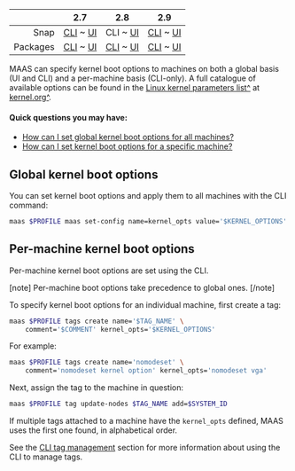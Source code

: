 <!-- deb-2-7-cli
||2.7|2.8|2.9|
|-----:|:-----:|:-----:|:-----:|
|Snap|[CLI](/t/kernel-boot-options-snap-2-7-cli/2778) ~ [UI](/t/kernel-boot-options-snap-2-7-ui/2779)|[CLI](/t/kernel-boot-options-snap-2-8-cli/2780) ~ [UI](/t/kernel-boot-options-snap-2-8-ui/2781)|[CLI](/t/kernel-boot-options-snap-2-9-cli/2782) ~ [UI](/t/kernel-boot-options-snap-2-9-ui/2783)|
|Packages|CLI ~ [UI](/t/kernel-boot-options-deb-2-7-ui/2785)|[CLI](/t/kernel-boot-options-deb-2-8-cli/2786) ~ [UI](/t/kernel-boot-options-deb-2-8-ui/2787)|[CLI](/t/kernel-boot-options-deb-2-9-cli/2788) ~ [UI](/t/kernel-boot-options-deb-2-9-ui/2789)|
 deb-2-7-cli -->

<!-- deb-2-7-ui
||2.7|2.8|2.9|
|-----:|:-----:|:-----:|:-----:|
|Snap|[CLI](/t/kernel-boot-options-snap-2-7-cli/2778) ~ [UI](/t/kernel-boot-options-snap-2-7-ui/2779)|[CLI](/t/kernel-boot-options-snap-2-8-cli/2780) ~ [UI](/t/kernel-boot-options-snap-2-8-ui/2781)|[CLI](/t/kernel-boot-options-snap-2-9-cli/2782) ~ [UI](/t/kernel-boot-options-snap-2-9-ui/2783)|
|Packages|[CLI](/t/kernel-boot-options-deb-2-7-cli/2784) ~ UI|[CLI](/t/kernel-boot-options-deb-2-8-cli/2786) ~ [UI](/t/kernel-boot-options-deb-2-8-ui/2787)|[CLI](/t/kernel-boot-options-deb-2-9-cli/2788) ~ [UI](/t/kernel-boot-options-deb-2-9-ui/2789)|
 deb-2-7-ui -->

<!-- deb-2-8-cli
||2.7|2.8|2.9|
|-----:|:-----:|:-----:|:-----:|
|Snap|[CLI](/t/kernel-boot-options-snap-2-7-cli/2778) ~ [UI](/t/kernel-boot-options-snap-2-7-ui/2779)|[CLI](/t/kernel-boot-options-snap-2-8-cli/2780) ~ [UI](/t/kernel-boot-options-snap-2-8-ui/2781)|[CLI](/t/kernel-boot-options-snap-2-9-cli/2782) ~ [UI](/t/kernel-boot-options-snap-2-9-ui/2783)|
|Packages|[CLI](/t/kernel-boot-options-deb-2-7-cli/2784) ~ [UI](/t/kernel-boot-options-deb-2-7-ui/2785)|CLI ~ [UI](/t/kernel-boot-options-deb-2-8-ui/2787)|[CLI](/t/kernel-boot-options-deb-2-9-cli/2788) ~ [UI](/t/kernel-boot-options-deb-2-9-ui/2789)|
 deb-2-8-cli -->

<!-- deb-2-8-ui
||2.7|2.8|2.9|
|-----:|:-----:|:-----:|:-----:|
|Snap|[CLI](/t/kernel-boot-options-snap-2-7-cli/2778) ~ [UI](/t/kernel-boot-options-snap-2-7-ui/2779)|[CLI](/t/kernel-boot-options-snap-2-8-cli/2780) ~ [UI](/t/kernel-boot-options-snap-2-8-ui/2781)|[CLI](/t/kernel-boot-options-snap-2-9-cli/2782) ~ [UI](/t/kernel-boot-options-snap-2-9-ui/2783)|
|Packages|[CLI](/t/kernel-boot-options-deb-2-7-cli/2784) ~ [UI](/t/kernel-boot-options-deb-2-7-ui/2785)|[CLI](/t/kernel-boot-options-deb-2-8-cli/2786) ~ UI|[CLI](/t/kernel-boot-options-deb-2-9-cli/2788) ~ [UI](/t/kernel-boot-options-deb-2-9-ui/2789)|
 deb-2-8-ui -->

<!-- deb-2-9-cli
||2.7|2.8|2.9|
|-----:|:-----:|:-----:|:-----:|
|Snap|[CLI](/t/kernel-boot-options-snap-2-7-cli/2778) ~ [UI](/t/kernel-boot-options-snap-2-7-ui/2779)|[CLI](/t/kernel-boot-options-snap-2-8-cli/2780) ~ [UI](/t/kernel-boot-options-snap-2-8-ui/2781)|[CLI](/t/kernel-boot-options-snap-2-9-cli/2782) ~ [UI](/t/kernel-boot-options-snap-2-9-ui/2783)|
|Packages|[CLI](/t/kernel-boot-options-deb-2-7-cli/2784) ~ [UI](/t/kernel-boot-options-deb-2-7-ui/2785)|[CLI](/t/kernel-boot-options-deb-2-8-cli/2786) ~ [UI](/t/kernel-boot-options-deb-2-8-ui/2787)|CLI ~ [UI](/t/kernel-boot-options-deb-2-9-ui/2789)|
 deb-2-9-cli -->

<!-- deb-2-9-ui
||2.7|2.8|2.9|
|-----:|:-----:|:-----:|:-----:|
|Snap|[CLI](/t/kernel-boot-options-snap-2-7-cli/2778) ~ [UI](/t/kernel-boot-options-snap-2-7-ui/2779)|[CLI](/t/kernel-boot-options-snap-2-8-cli/2780) ~ [UI](/t/kernel-boot-options-snap-2-8-ui/2781)|[CLI](/t/kernel-boot-options-snap-2-9-cli/2782) ~ [UI](/t/kernel-boot-options-snap-2-9-ui/2783)|
|Packages|[CLI](/t/kernel-boot-options-deb-2-7-cli/2784) ~ [UI](/t/kernel-boot-options-deb-2-7-ui/2785)|[CLI](/t/kernel-boot-options-deb-2-8-cli/2786) ~ [UI](/t/kernel-boot-options-deb-2-8-ui/2787)|[CLI](/t/kernel-boot-options-deb-2-9-cli/2788) ~ UI|
 deb-2-9-ui -->

<!-- snap-2-7-cli
||2.7|2.8|2.9|
|-----:|:-----:|:-----:|:-----:|
|Snap|CLI ~ [UI](/t/kernel-boot-options-snap-2-7-ui/2779)|[CLI](/t/kernel-boot-options-snap-2-8-cli/2780) ~ [UI](/t/kernel-boot-options-snap-2-8-ui/2781)|[CLI](/t/kernel-boot-options-snap-2-9-cli/2782) ~ [UI](/t/kernel-boot-options-snap-2-9-ui/2783)|
|Packages|[CLI](/t/kernel-boot-options-deb-2-7-cli/2784) ~ [UI](/t/kernel-boot-options-deb-2-7-ui/2785)|[CLI](/t/kernel-boot-options-deb-2-8-cli/2786) ~ [UI](/t/kernel-boot-options-deb-2-8-ui/2787)|[CLI](/t/kernel-boot-options-deb-2-9-cli/2788) ~ [UI](/t/kernel-boot-options-deb-2-9-ui/2789)|
 snap-2-7-cli -->

<!-- snap-2-7-ui
||2.7|2.8|2.9|
|-----:|:-----:|:-----:|:-----:|
|Snap|[CLI](/t/kernel-boot-options-snap-2-7-cli/2778) ~ UI|[CLI](/t/kernel-boot-options-snap-2-8-cli/2780) ~ [UI](/t/kernel-boot-options-snap-2-8-ui/2781)|[CLI](/t/kernel-boot-options-snap-2-9-cli/2782) ~ [UI](/t/kernel-boot-options-snap-2-9-ui/2783)|
|Packages|[CLI](/t/kernel-boot-options-deb-2-7-cli/2784) ~ [UI](/t/kernel-boot-options-deb-2-7-ui/2785)|[CLI](/t/kernel-boot-options-deb-2-8-cli/2786) ~ [UI](/t/kernel-boot-options-deb-2-8-ui/2787)|[CLI](/t/kernel-boot-options-deb-2-9-cli/2788) ~ [UI](/t/kernel-boot-options-deb-2-9-ui/2789)|
 snap-2-7-ui -->

||2.7|2.8|2.9|
|-----:|:-----:|:-----:|:-----:|
|Snap|[CLI](/t/kernel-boot-options-snap-2-7-cli/2778) ~ [UI](/t/kernel-boot-options-snap-2-7-ui/2779)|CLI ~ [UI](/t/kernel-boot-options-snap-2-8-ui/2781)|[CLI](/t/kernel-boot-options-snap-2-9-cli/2782) ~ [UI](/t/kernel-boot-options-snap-2-9-ui/2783)|
|Packages|[CLI](/t/kernel-boot-options-deb-2-7-cli/2784) ~ [UI](/t/kernel-boot-options-deb-2-7-ui/2785)|[CLI](/t/kernel-boot-options-deb-2-8-cli/2786) ~ [UI](/t/kernel-boot-options-deb-2-8-ui/2787)|[CLI](/t/kernel-boot-options-deb-2-9-cli/2788) ~ [UI](/t/kernel-boot-options-deb-2-9-ui/2789)|

<!-- snap-2-8-ui
||2.7|2.8|2.9|
|-----:|:-----:|:-----:|:-----:|
|Snap|[CLI](/t/kernel-boot-options-snap-2-7-cli/2778) ~ [UI](/t/kernel-boot-options-snap-2-7-ui/2779)|[CLI](/t/kernel-boot-options-snap-2-8-cli/2780) ~ UI|[CLI](/t/kernel-boot-options-snap-2-9-cli/2782) ~ [UI](/t/kernel-boot-options-snap-2-9-ui/2783)|
|Packages|[CLI](/t/kernel-boot-options-deb-2-7-cli/2784) ~ [UI](/t/kernel-boot-options-deb-2-7-ui/2785)|[CLI](/t/kernel-boot-options-deb-2-8-cli/2786) ~ [UI](/t/kernel-boot-options-deb-2-8-ui/2787)|[CLI](/t/kernel-boot-options-deb-2-9-cli/2788) ~ [UI](/t/kernel-boot-options-deb-2-9-ui/2789)|
 snap-2-8-ui -->

<!-- snap-2-9-cli
||2.7|2.8|2.9|
|-----:|:-----:|:-----:|:-----:|
|Snap|[CLI](/t/kernel-boot-options-snap-2-7-cli/2778) ~ [UI](/t/kernel-boot-options-snap-2-7-ui/2779)|[CLI](/t/kernel-boot-options-snap-2-8-cli/2780) ~ [UI](/t/kernel-boot-options-snap-2-8-ui/2781)|CLI ~ [UI](/t/kernel-boot-options-snap-2-9-ui/2783)|
|Packages|[CLI](/t/kernel-boot-options-deb-2-7-cli/2784) ~ [UI](/t/kernel-boot-options-deb-2-7-ui/2785)|[CLI](/t/kernel-boot-options-deb-2-8-cli/2786) ~ [UI](/t/kernel-boot-options-deb-2-8-ui/2787)|[CLI](/t/kernel-boot-options-deb-2-9-cli/2788) ~ [UI](/t/kernel-boot-options-deb-2-9-ui/2789)|
 snap-2-9-cli -->

<!-- snap-2-9-ui
||2.7|2.8|2.9|
|-----:|:-----:|:-----:|:-----:|
|Snap|[CLI](/t/kernel-boot-options-snap-2-7-cli/2778) ~ [UI](/t/kernel-boot-options-snap-2-7-ui/2779)|[CLI](/t/kernel-boot-options-snap-2-8-cli/2780) ~ [UI](/t/kernel-boot-options-snap-2-8-ui/2781)|[CLI](/t/kernel-boot-options-snap-2-9-cli/2782) ~ UI|
|Packages|[CLI](/t/kernel-boot-options-deb-2-7-cli/2784) ~ [UI](/t/kernel-boot-options-deb-2-7-ui/2785)|[CLI](/t/kernel-boot-options-deb-2-8-cli/2786) ~ [UI](/t/kernel-boot-options-deb-2-8-ui/2787)|[CLI](/t/kernel-boot-options-deb-2-9-cli/2788) ~ [UI](/t/kernel-boot-options-deb-2-9-ui/2789)|
 snap-2-9-ui -->

MAAS can specify kernel boot options to machines on both a global basis (UI and CLI) and a per-machine basis (CLI-only). A full catalogue of available options can be found in the [Linux kernel parameters list^](https://www.kernel.org/doc/html/latest/admin-guide/kernel-parameters.html) at [kernel.org^](https://www.kernel.org).

<!-- snap-2-7-ui snap-2-8-ui snap-2-9-ui deb-2-7-ui deb-2-8-ui deb-2-9-ui

<h2 id="heading--global-kernel-boot-options">Global kernel boot options</h2>

To set kernel boot options globally, as an admin, open the 'Settings' page and on the 'General' tab scroll down to the 'Global Kernel Parameters' section:

<a href="https://assets.ubuntu.com/v1/8b793b6d-nodes-kernel-options__2.2_global.png" target = "_blank"><img src="https://assets.ubuntu.com/v1/8b793b6d-nodes-kernel-options__2.2_global.png"></a>

Type in the desired (space separated) options and click 'Save'. The contents of the field will be used as-is. Do not use extra characters.
snap-2-7-ui snap-2-8-ui snap-2-9-ui deb-2-7-ui deb-2-8-ui deb-2-9-ui -->


#### Quick questions you may have:

* [How can I set global kernel boot options for all machines?](#heading--global-kernel-boot-options)
* [How can I set kernel boot options for a specific machine?](#heading--per-node-kernel-boot-options)

<h2 id="heading--cli">Global kernel boot options</h2>

You can set kernel boot options and apply them to all machines with the CLI command:

``` bash
maas $PROFILE maas set-config name=kernel_opts value='$KERNEL_OPTIONS'
```

<h2 id="heading--per-node-kernel-boot-options">Per-machine kernel boot options</h2>

Per-machine kernel boot options are set using the CLI.

[note]
Per-machine boot options take precedence to global ones.
[/note]

To specify kernel boot options for an individual machine, first create a tag:

``` bash
maas $PROFILE tags create name='$TAG_NAME' \
    comment='$COMMENT' kernel_opts='$KERNEL_OPTIONS'
```

For example:

``` bash
maas $PROFILE tags create name='nomodeset' \
    comment='nomodeset kernel option' kernel_opts='nomodeset vga'
```

Next, assign the tag to the machine in question:

``` bash
maas $PROFILE tag update-nodes $TAG_NAME add=$SYSTEM_ID
```

If multiple tags attached to a machine have the `kernel_opts` defined, MAAS uses the first one found, in alphabetical order.

See the [CLI tag management](/t/cli-tag-management/801) section for more information about using the CLI to manage tags.